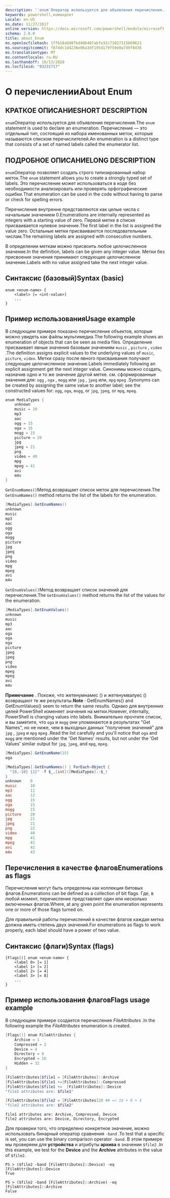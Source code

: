 ```yaml
---
description: '`enum`Оператор используется для объявления перечисления. Перечисление — это отдельный тип, состоящий из набора именованных меток, которые называются списком перечислителей.'
keywords: powershell,командлет
Locale: en-US
ms.date: 11/27/2017
online version: https://docs.microsoft.com/powershell/module/microsoft.powershell.core/about/about_enum?view=powershell-7.1&WT.mc_id=ps-gethelp
schema: 2.0.0
title: about_Enum
ms.openlocfilehash: 1ffb18ab98fbd40b407abfe32c71027315b69621
ms.sourcegitcommit: f874dc1d4236e06a3df195d179f59e0a7d9f8436
ms.translationtype: MT
ms.contentlocale: ru-RU
ms.lasthandoff: 10/13/2020
ms.locfileid: "93231717"
---
```

# <a name="about-enum"></a><span data-ttu-id="927e5-105">О перечислении</span><span class="sxs-lookup"><span data-stu-id="927e5-105">About Enum</span></span>

## <a name="short-description"></a><span data-ttu-id="927e5-106">КРАТКОЕ ОПИСАНИЕ</span><span class="sxs-lookup"><span data-stu-id="927e5-106">SHORT DESCRIPTION</span></span>
<span data-ttu-id="927e5-107">`enum`Оператор используется для объявления перечисления.</span><span class="sxs-lookup"><span data-stu-id="927e5-107">The `enum` statement is used to declare an enumeration.</span></span> <span data-ttu-id="927e5-108">Перечисление — это отдельный тип, состоящий из набора именованных меток, которые называются списком перечислителей.</span><span class="sxs-lookup"><span data-stu-id="927e5-108">An enumeration is a distinct type that consists of a set of named labels called the enumerator list.</span></span>

## <a name="long-description"></a><span data-ttu-id="927e5-109">ПОДРОБНОЕ ОПИСАНИЕ</span><span class="sxs-lookup"><span data-stu-id="927e5-109">LONG DESCRIPTION</span></span>

<span data-ttu-id="927e5-110">`enum`Оператор позволяет создать строго типизированный набор меток.</span><span class="sxs-lookup"><span data-stu-id="927e5-110">The `enum` statement allows you to create a strongly typed set of labels.</span></span> <span data-ttu-id="927e5-111">Это перечисление может использоваться в коде без необходимости анализировать или проверять орфографические ошибки.</span><span class="sxs-lookup"><span data-stu-id="927e5-111">That enumeration can be used in the code without having to parse or check for spelling errors.</span></span>

<span data-ttu-id="927e5-112">Перечисления внутренне представляются как целые числа с начальным значением 0.</span><span class="sxs-lookup"><span data-stu-id="927e5-112">Enumerations are internally represented as integers with a starting value of zero.</span></span> <span data-ttu-id="927e5-113">Первой метке в списке присваивается нулевое значение.</span><span class="sxs-lookup"><span data-stu-id="927e5-113">The first label in the list is assigned the value zero.</span></span> <span data-ttu-id="927e5-114">Остальные метки присваиваются последовательным числам.</span><span class="sxs-lookup"><span data-stu-id="927e5-114">The remaining labels are assigned with consecutive numbers.</span></span>

<span data-ttu-id="927e5-115">В определении меткам можно присвоить любое целочисленное значение.</span><span class="sxs-lookup"><span data-stu-id="927e5-115">In the definition, labels can be given any integer value.</span></span> <span data-ttu-id="927e5-116">Метки без присвоения значения принимают следующее целочисленное значение.</span><span class="sxs-lookup"><span data-stu-id="927e5-116">Labels with no value assigned take the next integer value.</span></span>

## <a name="syntax-basic"></a><span data-ttu-id="927e5-117">Синтаксис (базовый)</span><span class="sxs-lookup"><span data-stu-id="927e5-117">Syntax (basic)</span></span>

```syntax
enum <enum-name> {
    <label> [= <int-value>]
    ...
}
```

## <a name="usage-example"></a><span data-ttu-id="927e5-118">Пример использования</span><span class="sxs-lookup"><span data-stu-id="927e5-118">Usage example</span></span>

<span data-ttu-id="927e5-119">В следующем примере показано перечисление объектов, которые можно увидеть как файлы мультимедиа.</span><span class="sxs-lookup"><span data-stu-id="927e5-119">The following example shows an enumeration of objects that can be seen as media files.</span></span> <span data-ttu-id="927e5-120">Определение присваивает явные значения базовым значениям `music` , `picture` , `video` .</span><span class="sxs-lookup"><span data-stu-id="927e5-120">The definition assigns explicit values to the underlying values of `music`, `picture`, `video`.</span></span> <span data-ttu-id="927e5-121">Метки сразу после явного присваивания получают следующее целочисленное значение.</span><span class="sxs-lookup"><span data-stu-id="927e5-121">Labels immediately following an explicit assignment get the next integer value.</span></span> <span data-ttu-id="927e5-122">Синонимы можно создать, назначив одно и то же значение другой метке. см. сформированные значения для: `ogg` , `oga` , `mogg` или `jpg` , `jpeg` или, `mpg` `mpeg` .</span><span class="sxs-lookup"><span data-stu-id="927e5-122">Synonyms can be created by assigning the same value to another label; see the constructed values for: `ogg`, `oga`, `mogg`, or `jpg`, `jpeg`, or `mpg`, `mpeg`.</span></span>

```powershell
enum MediaTypes {
    unknown
    music = 10
    mp3
    aac
    ogg = 15
    oga = 15
    mogg = 15
    picture = 20
    jpg
    jpeg = 21
    png
    video = 40
    mpg
    mpeg = 41
    avi
    m4v
}
```

<span data-ttu-id="927e5-123">`GetEnumNames()`Метод возвращает список меток для перечисления.</span><span class="sxs-lookup"><span data-stu-id="927e5-123">The `GetEnumNames()` method returns the list of the labels for the enumeration.</span></span>

```powershell
[MediaTypes].GetEnumNames()
unknown
music
mp3
aac
ogg
oga
mogg
picture
jpg
jpeg
png
video
mpg
mpeg
avi
m4v
```

<span data-ttu-id="927e5-124">`GetEnumValues()`Метод возвращает список значений для перечисления.</span><span class="sxs-lookup"><span data-stu-id="927e5-124">The `GetEnumValues()` method returns the list of the values for the enumeration.</span></span>

```powershell
[MediaTypes].GetEnumValues()
unknown
music
mp3
aac
oga
oga
oga
picture
jpeg
jpeg
png
video
mpeg
mpeg
avi
m4v
```

<span data-ttu-id="927e5-125">**Примечание** . Похоже, что жетенумнамес () и жетенумвалуес () возвращают те же результаты.</span><span class="sxs-lookup"><span data-stu-id="927e5-125">**Note** : GetEnumNames() and GetEnumValues() seem to return the same results.</span></span>
<span data-ttu-id="927e5-126">Однако для внутренних целей PowerShell изменяет значения на метки.</span><span class="sxs-lookup"><span data-stu-id="927e5-126">However, internally, PowerShell is changing values into labels.</span></span> <span data-ttu-id="927e5-127">Внимательно прочтите список, и вы заметите, что `oga` и `mogg` они упоминаются в результатах "Get Names", но не ниже, чем в выходных данных "получение значений" для `jpg` , `jpeg` и `mpg` `mpeg` .</span><span class="sxs-lookup"><span data-stu-id="927e5-127">Read the list carefully and you'll notice that `oga` and `mogg` are mentioned under the 'Get Names' results, but not under the 'Get Values' similar output for `jpg`, `jpeg`, and `mpg`, `mpeg`.</span></span>

```powershell
[MediaTypes].GetEnumName(15)
oga

[MediaTypes].GetEnumNames() | ForEach-Object {
  "{0,-10} {1}" -f $_,[int]([MediaTypes]::$_)
}
unknown    0
music      10
mp3        11
aac        12
ogg        15
oga        15
mogg       15
picture    20
jpg        21
jpeg       21
png        22
video      40
mpg        41
mpeg       41
avi        42
m4v        43
```

## <a name="enumerations-as-flags"></a><span data-ttu-id="927e5-128">Перечисления в качестве флагов</span><span class="sxs-lookup"><span data-stu-id="927e5-128">Enumerations as flags</span></span>

<span data-ttu-id="927e5-129">Перечисления могут быть определены как коллекция битовых флагов.</span><span class="sxs-lookup"><span data-stu-id="927e5-129">Enumerations can be defined as a collection of bit flags.</span></span>
<span data-ttu-id="927e5-130">Где, в любой момент, перечисление представляет один или несколько включенных флагов.</span><span class="sxs-lookup"><span data-stu-id="927e5-130">Where, at any given point the enumeration represents one or more of those flags turned on.</span></span>

<span data-ttu-id="927e5-131">Для правильной работы перечислений в качестве флагов каждая метка должна иметь степень двух значений.</span><span class="sxs-lookup"><span data-stu-id="927e5-131">For enumerations as flags to work properly, each label should have a power of two value.</span></span>

## <a name="syntax-flags"></a><span data-ttu-id="927e5-132">Синтаксис (флаги)</span><span class="sxs-lookup"><span data-stu-id="927e5-132">Syntax (flags)</span></span>

```syntax
[Flags()] enum <enum-name> {
    <label 0> [= 1]
    <label 1> [= 2]
    <label 2> [= 4]
    <label 3> [= 8]
    ...
}
```

## <a name="flags-usage-example"></a><span data-ttu-id="927e5-133">Пример использования флагов</span><span class="sxs-lookup"><span data-stu-id="927e5-133">Flags usage example</span></span>

<span data-ttu-id="927e5-134">В следующем примере создается перечисление *FileAttributes* .</span><span class="sxs-lookup"><span data-stu-id="927e5-134">In the following example the *FileAttributes* enumeration is created.</span></span>

```powershell
[Flags()] enum FileAttributes {
    Archive = 1
    Compressed = 2
    Device = 4
    Directory = 8
    Encrypted = 16
    Hidden = 32
}

[FileAttributes]$file1 = [FileAttributes]::Archive
[FileAttributes]$file1 +=[FileAttributes]::Compressed
[FileAttributes]$file1 +=  [FileAttributes]::Device
"file1 attributes are: $file1"

[FileAttributes]$file2 = [FileAttributes]28 ## => 16 + 8 + 4
"file2 attributes are: $file2"
```

```output
file1 attributes are: Archive, Compressed, Device
file2 attributes are: Device, Directory, Encrypted
```

<span data-ttu-id="927e5-135">Для проверки того, что определено конкретное значение, можно использовать бинарный оператор сравнения `-band` .</span><span class="sxs-lookup"><span data-stu-id="927e5-135">To test that a specific is set, you can use the binary comparison operator `-band`.</span></span> <span data-ttu-id="927e5-136">В этом примере мы проверяем для **устройства** и атрибуты **архива** в значении `$file2` .</span><span class="sxs-lookup"><span data-stu-id="927e5-136">In this example, we test for the **Device** and the **Archive** attributes in the value of `$file2`.</span></span>

```
PS > ($file2 -band [FileAttributes]::Device) -eq [FileAttributes]::Device
True

PS > ($file2 -band [FileAttributes]::Archive) -eq [FileAttributes]::Archive
False
```

